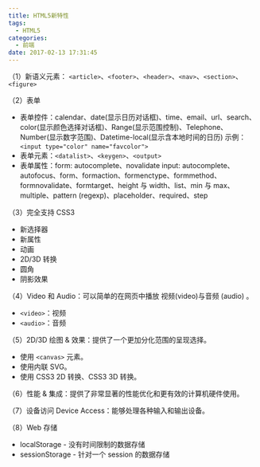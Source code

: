 ```yaml
---
title: HTML5新特性
tags:
  - HTML5
categories:
  - 前端
date: 2017-02-13 17:31:45
---
```

（1）新语义元素：
``<article>``、``<footer>``、``<header>``、``<nav>``、``<section>``、``<figure>``

﻿（2）表单
- 表单控件：calendar、date(显示日历对话框)、time、email、url、search、color(显示颜色选择对话框)﻿、Range(显示范围控制)、Telephone、Number(显示数字范围)、Datetime-local(显示含本地时间的日历)
示例：``<input type="color" name="favcolor">``
- 表单元素：``<datalist>``、``<keygen>``、``<output>``
- 表单属性：form:  autocomplete、novalidate
input:  autocomplete、autofocus、form、formaction、formenctype、formmethod、formnovalidate、formtarget、height 与 width、list、min 与 max、multiple、pattern (regexp)、placeholder、required、step
 
（3）完全支持 CSS3
- 新选择器
- 新属性
- 动画
- 2D/3D 转换
- 圆角
- 阴影效果
 
（4）Video 和 Audio：可以简单的在网页中播放 视频(video)与音频 (audio) 。
- ``<video>``：视频
- ``<audio>``：音频

（5）2D/3D 绘图 & 
效果：提供了一个更加分化范围的呈现选择。
- 使用 ``<canvas>`` 元素。
- 使用内联 SVG。
- 使用 CSS3 2D 转换、CSS3 3D 转换。

（6）性能 & 集成：提供了非常显著的性能优化和更有效的计算机硬件使用。

（7）设备访问 Device Access：能够处理各种输入和输出设备。

（8）Web 存储
- localStorage - 没有时间限制的数据存储
- sessionStorage - 针对一个 session 的数据存储
